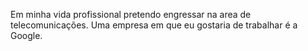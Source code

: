 Em minha vida profissional pretendo engressar na area de telecomunicações.
Uma empresa em que eu gostaria de trabalhar é a Google.
